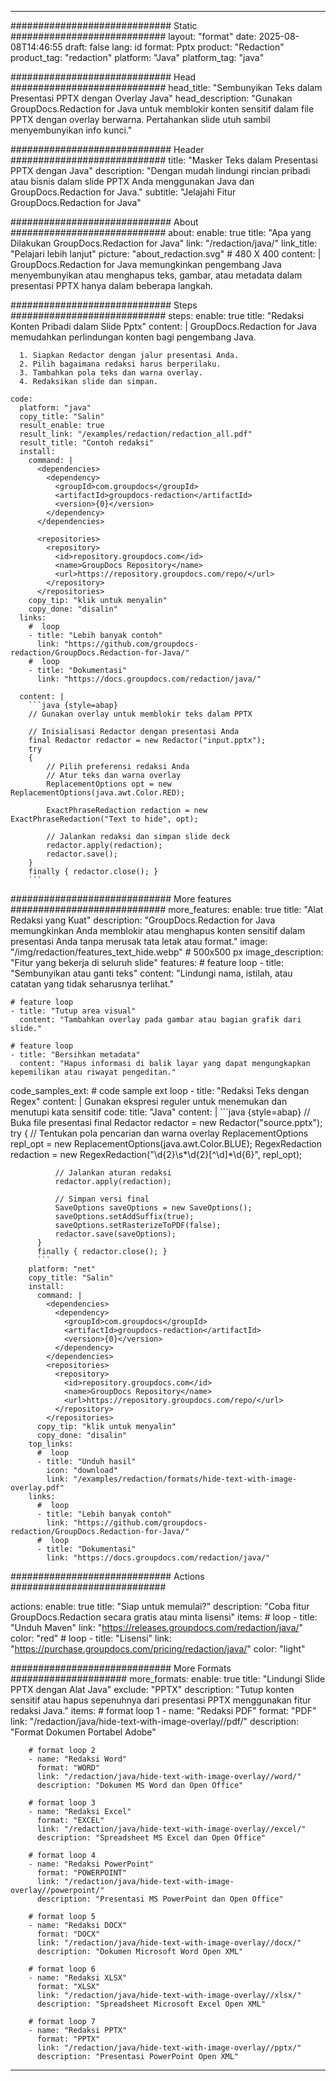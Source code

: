 
---
############################# Static ############################
layout: "format"
date:  2025-08-08T14:46:55
draft: false
lang: id
format: Pptx
product: "Redaction"
product_tag: "redaction"
platform: "Java"
platform_tag: "java"

############################# Head ############################
head_title: "Sembunyikan Teks dalam Presentasi PPTX dengan Overlay Java"
head_description: "Gunakan GroupDocs.Redaction for Java untuk memblokir konten sensitif dalam file PPTX dengan overlay berwarna. Pertahankan slide utuh sambil menyembunyikan info kunci."

############################# Header ############################
title: "Masker Teks dalam Presentasi PPTX dengan Java" 
description: "Dengan mudah lindungi rincian pribadi atau bisnis dalam slide PPTX Anda menggunakan Java dan GroupDocs.Redaction for Java."
subtitle: "Jelajahi Fitur GroupDocs.Redaction for Java" 

############################# About ############################
about:
    enable: true
    title: "Apa yang Dilakukan GroupDocs.Redaction for Java"
    link: "/redaction/java/"
    link_title: "Pelajari lebih lanjut"
    picture: "about_redaction.svg" # 480 X 400
    content: |
       GroupDocs.Redaction for Java memungkinkan pengembang Java menyembunyikan atau menghapus teks, gambar, atau metadata dalam presentasi PPTX hanya dalam beberapa langkah.

############################# Steps ############################
steps:
    enable: true
    title: "Redaksi Konten Pribadi dalam Slide Pptx"
    content: |
      GroupDocs.Redaction for Java memudahkan perlindungan konten bagi pengembang Java.
      
      1. Siapkan Redactor dengan jalur presentasi Anda.
      2. Pilih bagaimana redaksi harus berperilaku.
      3. Tambahkan pola teks dan warna overlay.
      4. Redaksikan slide dan simpan.
   
    code:
      platform: "java"
      copy_title: "Salin"
      result_enable: true
      result_link: "/examples/redaction/redaction_all.pdf"
      result_title: "Contoh redaksi"
      install:
        command: |
          <dependencies>
            <dependency>
              <groupId>com.groupdocs</groupId>
              <artifactId>groupdocs-redaction</artifactId>
              <version>{0}</version>
            </dependency>
          </dependencies>

          <repositories>
            <repository>
              <id>repository.groupdocs.com</id>
              <name>GroupDocs Repository</name>
              <url>https://repository.groupdocs.com/repo/</url>
            </repository>
          </repositories>
        copy_tip: "klik untuk menyalin"
        copy_done: "disalin"
      links:
        #  loop
        - title: "Lebih banyak contoh"
          link: "https://github.com/groupdocs-redaction/GroupDocs.Redaction-for-Java/"
        #  loop
        - title: "Dokumentasi"
          link: "https://docs.groupdocs.com/redaction/java/"
          
      content: |
        ```java {style=abap}
        // Gunakan overlay untuk memblokir teks dalam PPTX

        // Inisialisasi Redactor dengan presentasi Anda
        final Redactor redactor = new Redactor("input.pptx");
        try
        {
            // Pilih preferensi redaksi Anda
            // Atur teks dan warna overlay
            ReplacementOptions opt = new ReplacementOptions(java.awt.Color.RED);
            
            ExactPhraseRedaction redaction = new ExactPhraseRedaction("Text to hide", opt);

            // Jalankan redaksi dan simpan slide deck
            redactor.apply(redaction);
            redactor.save();
        }
        finally { redactor.close(); }
        ```            


############################# More features ############################
more_features:
  enable: true
  title: "Alat Redaksi yang Kuat"
  description: "GroupDocs.Redaction for Java memungkinkan Anda memblokir atau menghapus konten sensitif dalam presentasi Anda tanpa merusak tata letak atau format."
  image: "/img/redaction/features_text_hide.webp" # 500x500 px
  image_description: "Fitur yang bekerja di seluruh slide"
  features:
    # feature loop
    - title: "Sembunyikan atau ganti teks"
      content: "Lindungi nama, istilah, atau catatan yang tidak seharusnya terlihat."

    # feature loop
    - title: "Tutup area visual"
      content: "Tambahkan overlay pada gambar atau bagian grafik dari slide."

    # feature loop
    - title: "Bersihkan metadata"
      content: "Hapus informasi di balik layar yang dapat mengungkapkan kepemilikan atau riwayat pengeditan."
      
  code_samples_ext:
    # code sample ext loop
    - title: "Redaksi Teks dengan Regex"
      content: |
        Gunakan ekspresi reguler untuk menemukan dan menutupi kata sensitif
      code:
        title: "Java"
        content: |
          ```java {style=abap}
          //  Buka file presentasi
          final Redactor redactor = new Redactor("source.pptx");
          try
          {
              // Tentukan pola pencarian dan warna overlay
              ReplacementOptions repl_opt = new ReplacementOptions(java.awt.Color.BLUE);
              RegexRedaction redaction = new RegexRedaction("\\d{2}\\s*\\d{2}[^\\d]*\\d{6}", repl_opt);
              
              // Jalankan aturan redaksi
              redactor.apply(redaction);

              // Simpan versi final
              SaveOptions saveOptions = new SaveOptions();
              saveOptions.setAddSuffix(true);
              saveOptions.setRasterizeToPDF(false);
              redactor.save(saveOptions);
          }
          finally { redactor.close(); }
          ```
        platform: "net"
        copy_title: "Salin"
        install:
          command: |
            <dependencies>
              <dependency>
                <groupId>com.groupdocs</groupId>
                <artifactId>groupdocs-redaction</artifactId>
                <version>{0}</version>
              </dependency>
            </dependencies>
            <repositories>
              <repository>
                <id>repository.groupdocs.com</id>
                <name>GroupDocs Repository</name>
                <url>https://repository.groupdocs.com/repo/</url>
              </repository>
            </repositories>
          copy_tip: "klik untuk menyalin"
          copy_done: "disalin"
        top_links:
          #  loop
          - title: "Unduh hasil"
            icon: "download"
            link: "/examples/redaction/formats/hide-text-with-image-overlay.pdf"
        links:
          #  loop
          - title: "Lebih banyak contoh"
            link: "https://github.com/groupdocs-redaction/GroupDocs.Redaction-for-Java/"
          #  loop
          - title: "Dokumentasi"
            link: "https://docs.groupdocs.com/redaction/java/"


############################# Actions ############################

actions:
  enable: true
  title: "Siap untuk memulai?"
  description: "Coba fitur GroupDocs.Redaction secara gratis atau minta lisensi"
  items:
    #  loop
    - title: "Unduh Maven"
      link: "https://releases.groupdocs.com/redaction/java/"
      color: "red"
        #  loop
    - title: "Lisensi"
      link: "https://purchase.groupdocs.com/pricing/redaction/java/"
      color: "light"


############################# More Formats #####################
more_formats:
    enable: true
    title: "Lindungi Slide PPTX dengan Alat Java"
    exclude: "PPTX"
    description: "Tutup konten sensitif atau hapus sepenuhnya dari presentasi PPTX menggunakan fitur redaksi Java."
    items: 
        # format loop 1
        - name: "Redaksi PDF"
          format: "PDF"
          link: "/redaction/java/hide-text-with-image-overlay//pdf/"
          description: "Format Dokumen Portabel Adobe"

        # format loop 2
        - name: "Redaksi Word"
          format: "WORD"
          link: "/redaction/java/hide-text-with-image-overlay//word/"
          description: "Dokumen MS Word dan Open Office"
          
        # format loop 3
        - name: "Redaksi Excel"
          format: "EXCEL"
          link: "/redaction/java/hide-text-with-image-overlay//excel/"
          description: "Spreadsheet MS Excel dan Open Office"

        # format loop 4
        - name: "Redaksi PowerPoint"
          format: "POWERPOINT"
          link: "/redaction/java/hide-text-with-image-overlay//powerpoint/"
          description: "Presentasi MS PowerPoint dan Open Office"

        # format loop 5
        - name: "Redaksi DOCX"
          format: "DOCX"
          link: "/redaction/java/hide-text-with-image-overlay//docx/"
          description: "Dokumen Microsoft Word Open XML"
          
        # format loop 6
        - name: "Redaksi XLSX"
          format: "XLSX"
          link: "/redaction/java/hide-text-with-image-overlay//xlsx/"
          description: "Spreadsheet Microsoft Excel Open XML"
          
        # format loop 7
        - name: "Redaksi PPTX"
          format: "PPTX"
          link: "/redaction/java/hide-text-with-image-overlay//pptx/"
          description: "Presentasi PowerPoint Open XML"


---